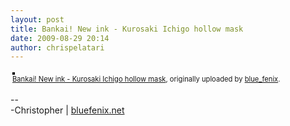 ```yaml
---
layout: post
title: Bankai! New ink - Kurosaki Ichigo hollow mask
date: 2009-08-29 20:14
author: chrispelatari
---
```


<div style="text-align:left;padding:3px;">
<a href="http://www.flickr.com/photos/blue_fenix/3869383488/" title="photo sharing"><img src="http://farm4.static.flickr.com/3487/3869383488_bfe017b555.jpg" style="border:solid 2px #000000;" alt="" /></a>
<br />
<span style="font-size:.8em;margin-top:0;"><a href="http://www.flickr.com/photos/blue_fenix/3869383488/">Bankai! New ink - Kurosaki Ichigo hollow mask</a>, originally uploaded by <a href="http://www.flickr.com/people/blue_fenix/">blue_fenix</a>.</span>
</div>
<p>
--<br />
-Christopher | <a href="http://bluefenix.net" rel="nofollow">bluefenix.net</a>
</p>
